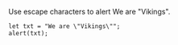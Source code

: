 Use escape characters to alert We are "Vikings".

    let txt = "We are \"Vikings\"";
    alert(txt);
